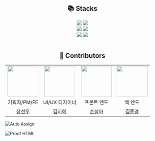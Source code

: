 <div align=center><h2>📚 Stacks</h2></div>

<div align=center> 
  <img src="https://img.shields.io/badge/React-61DAFB?style=for-the-badge&logo=react&logoColor=black"> 
  <img src="https://img.shields.io/badge/Spring-6DB33F?style=for-the-badge&logo=spring&logoColor=white">
  <br>
  
  <img src="https://img.shields.io/badge/notion-000000?style=for-the-badge&logo=notion&logoColor=white">
  <img src="https://img.shields.io/badge/discord-5865f2?style=for-the-badge&logo=discord&logoColor=white">
  <br>
  
  <img src="https://img.shields.io/badge/github-181717?style=for-the-badge&logo=github&logoColor=white">
  <img src="https://img.shields.io/badge/git-F05032?style=for-the-badge&logo=git&logoColor=white">
  <br>
</div>

<br>

<div align=center><h2>🐥 Contributors</h2></div>

<div align=center>
<table>
  <tr>
    <td align="center"><a href="https://github.com/InSange"><img src="https://tr.rbxcdn.com/ecac8c841a5aea0586a50a17181934ff/420/420/Hat/Png" width="100px;" alt=""/>
    <td align="center"><a href="https://github.com/InSange"><img src="https://w7.pngwing.com/pngs/296/918/png-transparent-surreal-humour-meme-cat-turnbull-ac-9-cat-like-mammal-carnivoran-meme.png" width="100px;" alt=""/>
    <td align="center"><a href="https://github.com/huchujj"><img src="https://creatorset.com/cdn/shop/files/Transparent1440x1080cattakingaselfiephoto.png?v=1702844064" width="100px;" alt=""/>
    <td align="center"><a href="https://github.com/JONG-KYEONG"><img src="https://tr.rbxcdn.com/42eaa90224b3f85eeedfa87cb3823906/420/420/Hat/Png" width="100px;" alt=""/>
  </tr>
  <tr align="center">
      <td>기획자/PM/FE</td>
    <td>UI/UX 디자이너</td>
    <td>프론트 엔드</td>
    <td>백 엔드</td>
  </tr>
  <tr>
    <td align="center"><a href="https://github.com/InSange" title="Code">장선우</a></td>
    <td align="center"><a href="https://github.com/InSange" title="Code">김지혜</a></td>
    <td align="center"><a href="https://github.com/huchujj" title="Code">손성아</a></td>
    <td align="center"><a href="https://github.com/JONG-KYEONG" title="Code">김종경</a></td>
  </tr>
</table>
</div>


![Auto Assign](https://github.com/PKNU-Assemble/demo-repository/actions/workflows/auto-assign.yml/badge.svg)

![Proof HTML](https://github.com/PKNU-Assemble/demo-repository/actions/workflows/proof-html.yml/badge.svg)
